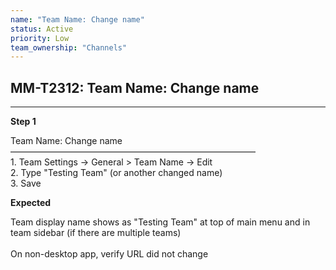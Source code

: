 ```yaml
---
name: "Team Name: Change name"
status: Active
priority: Low
team_ownership: "Channels"
---
```


## MM-T2312: Team Name: Change name

---

**Step 1**

Team Name: Change name\
————————————————————————————\
1\. Team Settings -> General > Team Name -> Edit\
2\. Type "Testing Team" (or another changed name)\
3\. Save

**Expected**

Team display name shows as "Testing Team" at top of main menu and in team sidebar (if there are multiple teams)\
\
On non-desktop app, verify URL did not change
